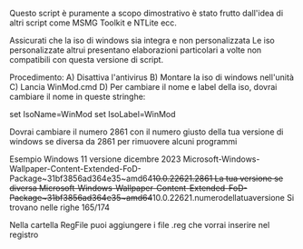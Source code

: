 
Questo script è puramente a scopo dimostrativo
è stato frutto dall'idea di altri script come MSMG Toolkit e NTLite ecc.


Assicurati che la iso di windows sia integra e non personalizzata
Le iso personalizzate altrui presentano elaborazioni particolari
a volte non compatibili con questa versione di script.

Procedimento:
A) Disattiva l'antivirus
B) Montare la iso di windows nell'unità
C) Lancia WinMod.cmd
D) Per cambiare il nome e label della iso, 
dovrai cambiare il nome in queste stringhe:


set IsoName=WinMod
set IsoLabel=WinMod



Dovrai cambiare il numero 2861 con il numero giusto della tua versione di windows 
se diversa da 2861 per rimuovere alcuni programmi

Esempio
Windows 11 versione dicembre 2023
Microsoft-Windows-Wallpaper-Content-Extended-FoD-Package~31bf3856ad364e35~amd64~~10.0.22621.2861
La tua versione se diversa
Microsoft-Windows-Wallpaper-Content-Extended-FoD-Package~31bf3856ad364e35~amd64~~10.0.22621.numerodellatuaversione
Si trovano nelle righe  165/174 

Nella cartella RegFile puoi aggiungere i file .reg che vorrai inserire nel registro
